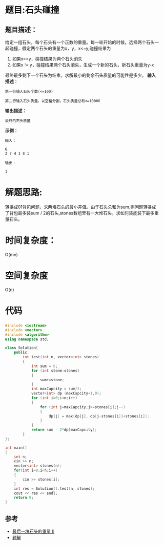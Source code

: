 # 题目:石头碰撞

## 题目描述：

给定一组石头，每个石头有一个正数的重量。每一轮开始的时候，选择两个石头一起碰撞，假定两个石头的重量为x，y，x<=y,碰撞结果为
1. 如果x==y，碰撞结果为两个石头消失
2. 如果x != y，碰撞结果两个石头消失，生成一个新的石头，新石头重量为y-x

最终最多剩下一个石头为结束。求解最小的剩余石头质量的可能性是多少。
**输入描述：**
```
第一行输入石头个数(<=100)

第二行输入石头质量，以空格分割，石头质量总和<=10000
```

**输出描述：**
```
最终的石头质量
```
**示例：**
```
输入：

6
2 7 4 1 8 1

输出：

1
```
  
# 解题思路:
转换成01背包问题，求两堆石头的最小差值。由于石头总和为sum.则问题转换成了背包最多装sum / 2的石头,stones数组里有一大堆石头。求如何装能装下最多重量石头。

# 时间复杂度：
O(mn)
# 空间复杂度
 O(n)
# 代码
###  
```c++
#include <iostream>
#include <vector>
#include <algorithm>
using namespace std;

class Solution{
    public:
        int test(int n, vector<int> stones)
        {
            int sum = 0;
            for (int stone:stones)
            {
                sum+=stone;
            }
            int maxCapcity = sum/2;
            vector<int> dp (maxCapcity+1,0);
            for (int i=0;i<n;i++)
            {
                for (int j=maxCapcity;j>=stones[i];j--)
                {
                    dp[j] = max(dp[j], dp[j-stones[i]]+stones[i]);
                }
            }
            return sum - 2*dp[maxCapcity];
        }
};

int main()
{
    int n;
    cin >> n;
    vector<int> stones(n);
    for(int i=0;i<n;i++)
    {
        cin >> stones[i];
    }
    int res = Solution().test(n, stones);
    cout << res << endl;
    return 0;
}
```
## 参考
  - [最后一块石头的重量 II](https://github.com/bryceustc/LeetCode_Note/blob/master/cpp/Last-Stone-Weight-II/README.md)
  - [题解](https://leetcode-cn.com/problems/last-stone-weight-ii/solution/dong-tai-gui-hua-bei-bao-wen-ti-xiang-jie-by-jiach/)
